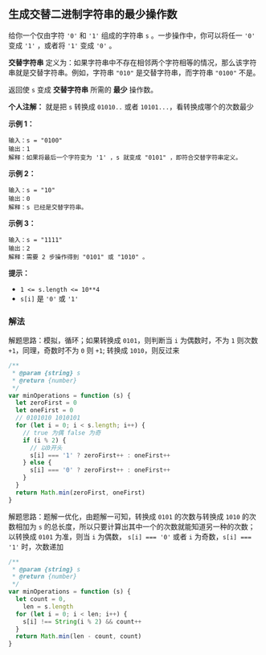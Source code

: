 ## 生成交替二进制字符串的最少操作数

给你一个仅由字符 `'0'` 和 `'1'` 组成的字符串 `s` 。一步操作中，你可以将任一 `'0'` 变成 `'1'` ，或者将 `'1'` 变成 `'0'` 。

**交替字符串** 定义为：如果字符串中不存在相邻两个字符相等的情况，那么该字符串就是交替字符串。例如，字符串 `"010"` 是交替字符串，而字符串 `"0100"` 不是。

返回使 `s` 变成 **交替字符串** 所需的 **最少** 操作数。

**个人注解：** 就是把 `s` 转换成 `01010..` 或者 `10101...`，看转换成哪个的次数最少

**示例 1：**

```
输入：s = "0100"
输出：1
解释：如果将最后一个字符变为 '1' ，s 就变成 "0101" ，即符合交替字符串定义。
```

**示例 2：**

```
输入：s = "10"
输出：0
解释：s 已经是交替字符串。
```

**示例 3：**

```
输入：s = "1111"
输出：2
解释：需要 2 步操作得到 "0101" 或 "1010" 。
```

**提示：**

- `1 <= s.length <= 10**4`
- `s[i]` 是 `'0'` 或 `'1'`

### 解法

解题思路：模拟，循环；如果转换成 `0101`，则判断当 `i` 为偶数时，不为 `1` 则次数 `+1`，同理，奇数时不为 `0` 则 `+1`; 转换成 `1010`，则反过来

```js
/**
 * @param {string} s
 * @return {number}
 */
var minOperations = function (s) {
  let zeroFirst = 0
  let oneFirst = 0
  // 0101010 1010101
  for (let i = 0; i < s.length; i++) {
    // true 为偶 false 为奇
    if (i % 2) {
      // 以0开头
      s[i] === '1' ? zeroFirst++ : oneFirst++
    } else {
      s[i] === '0' ? zeroFirst++ : oneFirst++
    }
  }
  return Math.min(zeroFirst, oneFirst)
}
```

解题思路：题解一优化，由题解一可知，转换成 `0101` 的次数与转换成 `1010` 的次数相加为 `s` 的总长度，所以只要计算出其中一个的次数就能知道另一种的次数；
以转换成 `0101` 为准，则当 `i` 为偶数， `s[i] === '0'` 或者 `i` 为奇数，`s[i] === '1'` 时，次数递加

```js
/**
 * @param {string} s
 * @return {number}
 */
var minOperations = function (s) {
  let count = 0,
    len = s.length
  for (let i = 0; i < len; i++) {
    s[i] !== String(i % 2) && count++
  }
  return Math.min(len - count, count)
}
```
